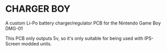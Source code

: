 # CHARGER BOY
A custom Li-Po battery charger/regulator PCB for the Nintendo Game Boy DMG-01


This PCB only outputs 5v, so it's only suitable for being used with IPS-Screen modded units.
